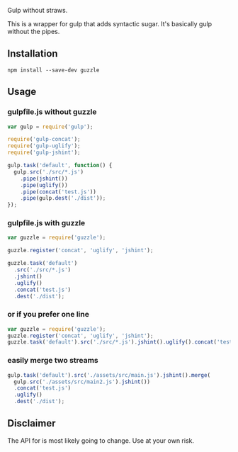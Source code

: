 Gulp without straws.

This is a wrapper for gulp that adds syntactic sugar. It's basically gulp without the pipes.

## Installation
```
npm install --save-dev guzzle
```

## Usage

### gulpfile.js without guzzle

```javascript
var gulp = require('gulp');

require('gulp-concat');
require('gulp-uglify');
require('gulp-jshint');

gulp.task('default', function() {
  gulp.src('./src/*.js')
    .pipe(jshint())
    .pipe(uglify())
    .pipe(concat('test.js'))
    .pipe(gulp.dest('./dist'));
});
```

### gulpfile.js with guzzle

```javascript
var guzzle = require('guzzle');

guzzle.register('concat', 'uglify', 'jshint');

guzzle.task('default')
  .src('./src/*.js')
  .jshint()
  .uglify()
  .concat('test.js')
  .dest('./dist');
```

### or if you prefer one line
```javascript
var guzzle = require('guzzle');
guzzle.register('concat', 'uglify', 'jshint');
guzzle.task('default').src('./src/*.js').jshint().uglify().concat('test.js').dest('./dist');
```

### easily merge two streams
```javascript
gulp.task('default').src('./assets/src/main.js').jshint().merge(
  gulp.src('./assets/src/main2.js').jshint())
  .concat('test.js')
  .uglify()
  .dest('./dist');
```

## Disclaimer

The API for is most likely going to change. Use at your own risk.
